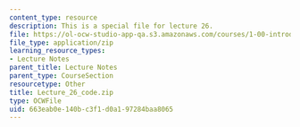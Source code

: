 ```yaml
---
content_type: resource
description: This is a special file for lecture 26.
file: https://ol-ocw-studio-app-qa.s3.amazonaws.com/courses/1-00-introduction-to-computers-and-engineering-problem-solving-spring-2012/663eab0e140bc3f1d0a197284baa8065_Lecture_26_code.zip
file_type: application/zip
learning_resource_types:
- Lecture Notes
parent_title: Lecture Notes
parent_type: CourseSection
resourcetype: Other
title: Lecture_26_code.zip
type: OCWFile
uid: 663eab0e-140b-c3f1-d0a1-97284baa8065
---
```

